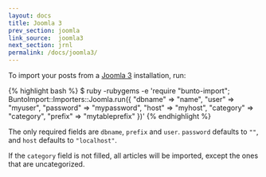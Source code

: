 ```yaml
---
layout: docs
title: Joomla 3
prev_section: joomla
link_source:  joomla3
next_section: jrnl
permalink: /docs/joomla3/
---
```


To import your posts from a [Joomla 3](http://joomla.org) installation, run:

{% highlight bash %}
$ ruby -rubygems -e 'require "bunto-import";
    BuntoImport::Importers::Joomla.run({
      "dbname"   => "name",
      "user"     => "myuser",
      "password" => "mypassword",
      "host"     => "myhost",
      "category" => "category",
      "prefix"   => "mytableprefix"
    })'
{% endhighlight %}

The only required fields are `dbname`, `prefix` and `user`. `password` defaults to `""`,
and `host` defaults to `"localhost"`.

If the `category` field is not filled, all articles will be imported, except the ones that are 
uncategorized. 
